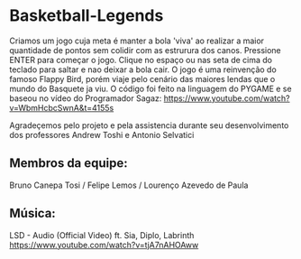 # Basketball-Legends

Criamos um jogo cuja meta é manter a bola 'viva' ao realizar a maior quantidade de pontos sem colidir com as estrurura dos canos. 
Pressione ENTER para começar o jogo. Clique no espaço ou nas seta de cima do teclado para saltar e nao deixar a bola cair. O jogo é uma reinvenção do famoso Flappy Bird, porém viaje pelo cenário das maiores lendas que o mundo do Basquete ja viu. O código foi feito na linguagem do PYGAME e se baseou no vídeo do Programador Sagaz: https://www.youtube.com/watch?v=WbmHcbcSwnA&t=4155s

Agradeçemos pelo projeto e pela assistencia durante seu desenvolvimento dos professores Andrew Toshi e Antonio Selvatici

## Membros da equipe: ##
 Bruno Canepa Tosi 
/ Felipe Lemos / 
Lourenço Azevedo de Paula

## Música: ##
LSD - Audio (Official Video) ft. Sia, Diplo, Labrinth
https://www.youtube.com/watch?v=tjA7nAHOAww

